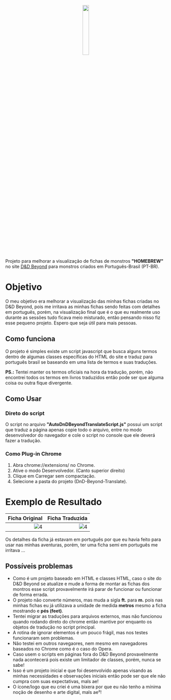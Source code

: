 <p align="center">
  <img src="https://github.com/user-attachments/assets/33be99ae-798b-49ee-ad3a-dbac530e8c4e" style="width: 20%; height: 20%;" />
</p>

Projeto para melhorar a visualização de fichas de monstros **"HOMEBREW"** no site [D&D Beyond](https://www.dndbeyond.com/homebrew/monsters) para monstros criados em Português-Brasil (PT-BR).

# Objetivo
O meu objetivo era melhorar a visualização das minhas fichas criadas no D&D Beyond, pois me irritava as minhas fichas sendo feitas com detalhes em português, porém, na visualização final que é o que eu realmente uso durante as sessões tudo ficava meio misturado, então pensando nisso fiz esse pequeno projeto.
Espero que seja útil para mais pessoas.

## Como funciona
O projeto é simples existe um script javascript que busca alguns termos dentro de algumas classes específicas do HTML do site e traduz para português brasil se baseando em uma lista de termos e suas traduções.

**PS.:** Tentei manter os termos oficiais na hora da tradução, porém, não encontrei todos os termos em livros traduzidos então pode ser que alguma coisa ou outra fique divergente.

## Como Usar

### Direto do script
O script no arquivo **"AutoDnDBeyondTranslateScript.js"** possui um script que traduz a página apenas copie todo o arquivo, entre no modo desenvolvedor do navegador e cole o script no console que ele deverá fazer a tradução.

### Como Plug-in Chrome
1. Abra chrome://extensions/ no Chrome.
2. Ative o modo Desenvolvedor. (Canto superior direito)
3. Clique em Carregar sem compactação.
4. Selecione a pasta do projeto (DnD-Beyond-Translate).

# Exemplo de Resultado

<table>
  <thread>
    <th>Ficha Original</th>
    <th>Ficha Traduzida</th>
  </thread>  
  <tbody>
    <td><img src="https://github.com/user-attachments/assets/9a00365f-d6f9-4cb7-bc17-1a194fefc894" align="right" alt="4"></td>
    <td><img src="https://github.com/user-attachments/assets/865ced1c-a25a-4839-8670-f13c60453390" align="right" alt="4"></td>
  </tbody>
</table>
Os detalhes da ficha já estavam em português por que eu havia feito para usar nas minhas aventuras, porém, ter uma ficha semi em português me irritava ...

## Possíveis problemas
* Como é um projeto baseado em HTML e classes HTML, caso o site do D&D Beyond se atualize e mude a forma de montar as fichas dos montros esse script provavelmente irá parar de funcionar ou funcionar de forma errada.
* O projeto não converte números, mas muda a sigla **ft.** para **m.** pois nas minhas fichas eu já utilizava a unidade de medida **metros** mesmo a ficha mostrando e **pés (feet)**.
* Tentei migrar as traduções para arquivos externos, mas não funcionou quando rodando direto do chrome então mantive por enquanto os objetos de tradução no script principal.
* A rotina de ignorar elementos é um pouco frágil, mas nos testes funcionaram sem problemas.
* Não testei em outros navegaores, nem mesmo em navegadores baseados no Chrome como é o caso do Opera.
* Caso usem o scripts em páginas fora do D&D Beyond provavelmente nada acontecerá pois existe um limitador de classes, porém, nunca se sabe!
* Isso é um projeto inicial e que foi desenvolvido apenas visando as minhas necessidades e observações iniciais então pode ser que ele não cumpra com suas expectativas, mals ae!
* O ícone/logo que eu criei é uma bixera por que eu não tenho a mínima noção de desenho e arte digital, mals ae²!
